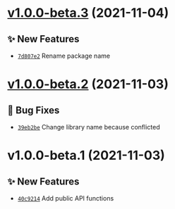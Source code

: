 # [v1.0.0-beta.3](https://github.com/coinset/bitflyer/compare/v1.0.0-beta.2...v1.0.0-beta.3) (2021-11-04)

## ✨ New Features

- [`7d807e2`](https://github.com/coinset/bitflyer/commit/7d807e2) Rename package name

# [v1.0.0-beta.2](https://github.com/TomokiMiyauci/bitflyer-client/compare/v1.0.0-beta.1...v1.0.0-beta.2) (2021-11-03)

## 🐛 Bug Fixes

- [`39eb2be`](https://github.com/TomokiMiyauci/bitflyer-client/commit/39eb2be) Change library name because conflicted

# v1.0.0-beta.1 (2021-11-03)

## ✨ New Features

- [`40c9214`](https://github.com/TomokiMiyauci/bitflyer-client/commit/40c9214) Add public API functions
